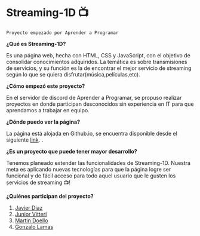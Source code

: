 # Streaming-1D 📺

`Proyecto empezado por Aprender a Programar`

**¿Qué es Streaming-1D?**

Es una página web, hecha con HTML, CSS y JavaScript, con el objetivo de consolidar conocimientos adquiridos. La temática es sobre transmisiones de servicios, y su función es la de encontrar el mejor servicio de streaming según lo que se quiera disfrutar(música,películas,etc).

**¿Cómo empezó este proyecto?**

En el servidor de discord de Aprender a Programar, se propuso realizar proyectos en donde participan desconocidos sin experiencia en IT para que aprendamos a trabajar en equipo.

**¿Dónde puedo ver la página?**

La página está alojada en Github.io, se encuentra disponible desde el siguiente [link](http://https://aromd.github.io/streaming-1D-develop/ "link").
.

**¿Es un proyecto que puede tener mayor desarrollo?**

Tenemos planeado extender las funcionalidades de Streaming-1D. Nuestra meta es aplicando nuevas tecnologías para que la página logre ser funcional y de fácil acceso para todo aquel usuario que le gusten los servicios de streaming 📺!

**¿Quiénes participan del proyecto?**

1. [Javier Diaz](http://https://github.com/Aromd "Javier Diaz")
2. [Junior Vitteri](http://https://github.com/Juni-p "Junior Vitteri") 
3. [Martin Doello](http://https://github.com/Argnto "Martin Doello") 
4. [Gonzalo Lamas](http://https://github.com/gonzalolamas "Gonzalo Lamas")
